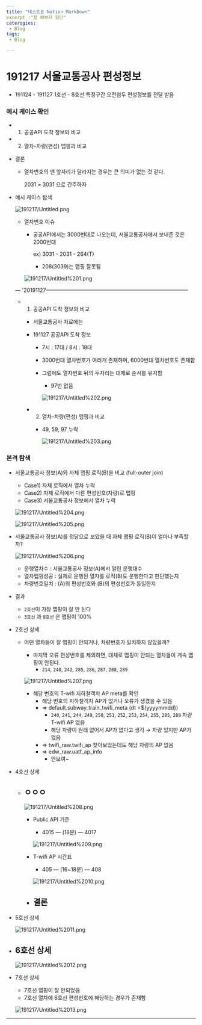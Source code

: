 ```yaml
---
title: "테스트용 Notion MarkDown"
excerpt :"함 해보자 일단"
caterogies:
 - Blog
tags:
 - Blog

---
```

# 191217 서울교통공사 편성정보

- 191124 - 191127 1호선 - 8호선 특정구간 오전첨두 편성정보를 전달 받음

### 예시 케이스 확인

- 1) 공공API 도착 정보와 비교
- 2) 열차-차량(편성) 맵핑과 비교
- 결론
    - 열차번호의 맨 앞자리가 달라지는 경우는 큰 의미가 없는 것 같다.

        2031 = 3031 으로 간주하자

- 예시 케이스 탐색

    ![191217/Untitled.png](/assets/images/191217/Untitled.png)

    - 열차번호 이슈
        - 공공API에서는 3000번대로 나오는데, 서울교통공사에서 보내준 것은 2000번대

            ex) 3031 - 2031 - 264(T)

            - 208(3039)는 맵핑 잘못됨

        ![191217/Untitled%201.png](/assets/images/191217/Untitled%201.png)

    — '20191127———————————————————————————

    - 1) 공공API 도착 정보와 비교
        - 서울교통공사 자료에는
        - 191127 공공API 도착 정보
            - 7시 : 17대 / 8시 : 18대
            - 3000번대 열차번호가 여러개 존재하며, 6000번대 열차번호도 존재함
            - 그럼에도 열차번호 뒤의 두자리는 대체로 순서를 유지함
                - 97번 없음

                ![191217/Untitled%202.png](/assets/images/191217/Untitled%202.png)

        - 2) 열차-차량(편성) 맵핑과 비교
            - 49, 59, 97 누락

                ![191217/Untitled%203.png](/assets/images/191217/Untitled%203.png)

### 본격 탐색

- 서울교통공사 정보(A)와 자체 맵핑 로직(B)을 비교 (full-outer join)
    - Case1) 자체 로직에서 열차 누락
    - Case2) 자체 로직에서 다른 편성번호(차량)로 맵핑
    - Case3) 서울교통공사 정보에서 열차 누락

    ![191217/Untitled%204.png](/assets/images/191217/Untitled%204.png)

    ![191217/Untitled%205.png](/assets/images/191217/Untitled%205.png)

- 서울교통공사 정보(A)를 정답으로 보았을 때 자체 맵핑 로직(B)이 얼마나 부족할까?

    ![191217/Untitled%206.png](/assets/images/191217/Untitled%206.png)

    - 운행열차수 : 서울교통공사 정보(A)에서 알린 운행대수
    - 열차맵핑성공 : 실제로 운행된 열차를 로직(B)도 운행한다고 판단했는지
    - 차량번호일치 : (A)의 편성번호와 (B)의 편성번호가 동일한지
- 결과
    - `2호선`이 가장 맵핑이 잘 안 된다
    - `3호선` 과 `8호선` 은 맵핑이 100%

- 2호선 상세
    - 어떤 열차들이 잘 맵핑이 안되거나, 차량번호가 일치하지 않았을까?
        - 마지막 오류 편성번호를 제외하면, 대체로 맵핑이 안되는 열차들이 계속 맵핑이 안된다.
            - `214`, `240`, `242`, `285`, `286`, `287`, `288`, `289`

        ![191217/Untitled%207.png](/assets/images/191217/Untitled%207.png)

        - 해당 번호의 T-wifi 지하철객차 AP meta를 확인
            - 해당 번호의 지하철객차 AP가 없거나 오류가 생겼을 수 있음
            - ⇒ default.subway_train_twifi_meta (dt =${yyyymmdd})
                - `240`, `241`, `244`, `249`, `250`, `251`, `252`, `253`, `254`, `255`, `285`, `289` 차량 T-wifi AP 없음
                - 해당 차량이 원래 없어서 AP가 없다고 생각 → 차량 있지만 AP가 없음
            - ⇒ twifi_raw.twifi_ap 찾아보았는데도 해당 차량의 AP 없음
            - ⇒ edw_raw.uatf_ap_info
                - 안보여~

- 4호선 상세
    - ㅇㅇㅇ
        - 

        ![191217/Untitled%208.png](/assets/images/191217/Untitled%208.png)

        - Public API 기준
            - 4015 — (18분) — 4017

            ![191217/Untitled%209.png](191217/Untitled%209.png)

        - T-wifi AP 시간표
            - 405 — (16~18분) — 408

            ![191217/Untitled%2010.png](191217/Untitled%2010.png)

        - 결론
            - 
- 5호선 상세

    ![191217/Untitled%2011.png](191217/Untitled%2011.png)

- 6호선 상세
    - 

    ![191217/Untitled%2012.png](191217/Untitled%2012.png)

- 7호선 상세
    - 7호선 맵핑이 잘 안되었음
    - 7호선 열차에 6호선 편성번호에 해당하는 경우가 존재함

    ![191217/Untitled%2013.png](191217/Untitled%2013.png)

---
